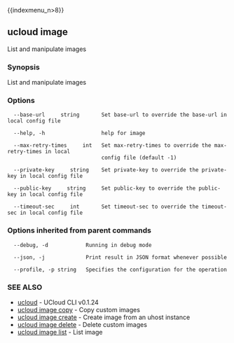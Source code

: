 {{indexmenu_n>8}}

## ucloud image

List and manipulate images

### Synopsis

List and manipulate images

### Options

```
  --base-url     string       Set base-url to override the base-url in local config file 

  --help, -h                  help for image 

  --max-retry-times     int   Set max-retry-times to override the max-retry-times in local
                              config file (default -1) 

  --private-key     string    Set private-key to override the private-key in local config file 

  --public-key     string     Set public-key to override the public-key in local config file 

  --timeout-sec     int       Set timeout-sec to override the timeout-sec in local config file 

```

### Options inherited from parent commands

```
  --debug, -d            Running in debug mode 

  --json, -j             Print result in JSON format whenever possible 

  --profile, -p string   Specifies the configuration for the operation 

```

### SEE ALSO

* [ucloud](software/cli/cmd/ucloud)	 - UCloud CLI v0.1.24
* [ucloud image copy](software/cli/cmd/ucloud/image/copy)	 - Copy custom images
* [ucloud image create](software/cli/cmd/ucloud/image/create)	 - Create image from an uhost instance
* [ucloud image delete](software/cli/cmd/ucloud/image/delete)	 - Delete custom images
* [ucloud image list](software/cli/cmd/ucloud/image/list)	 - List image

